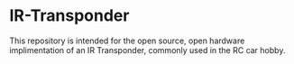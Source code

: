 # IR-Transponder
This repository is intended for the open source, open hardware implimentation of an IR Transponder, commonly used in the RC car hobby.
